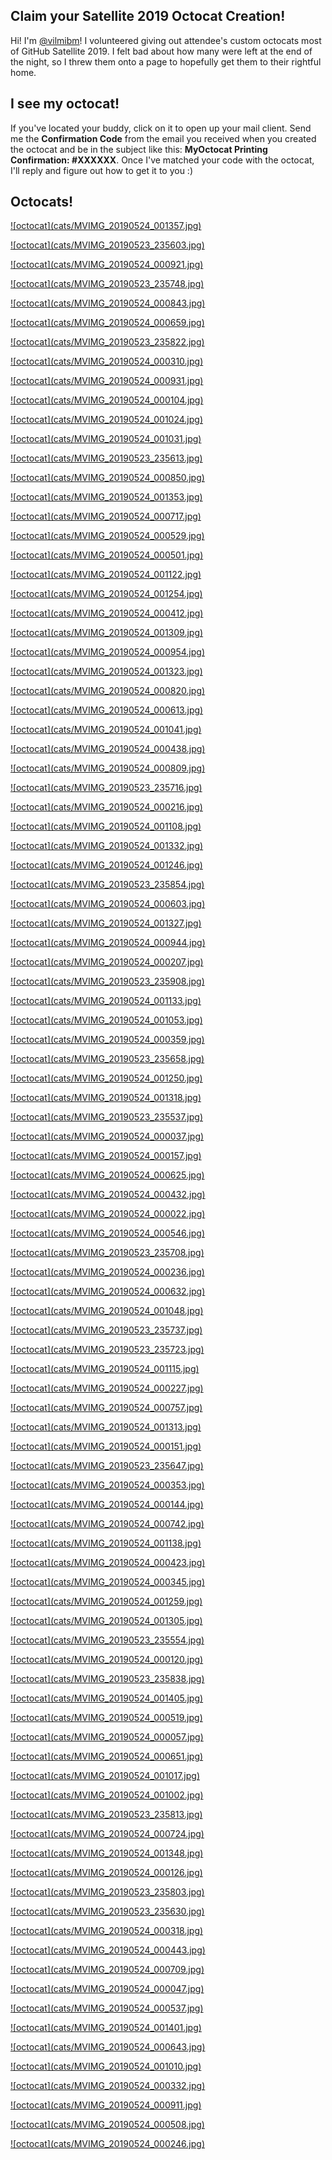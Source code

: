 ## Claim your Satellite 2019 Octocat Creation!

Hi! I'm [@vilmibm](https://github.com/vilmibm)! I volunteered giving out attendee's custom octocats most of GitHub Satellite 2019. I felt bad about how many were left at the end of the night, so I threw them onto a page to hopefully get them to their rightful home.

## I see my octocat!

If you've located your buddy, click on it to open up your mail client. Send me the **Confirmation Code** from the email you received when you created the octocat and be in the subject like this: **MyOctocat Printing Confirmation: #XXXXXX**. Once I've matched your code with the octocat, I'll reply and figure out how to get it to you :)

## Octocats!

<p>
    <a href="mailto:vilmibm@pm.me?subject=Claiming an Octocat">
      ![octocat](cats/MVIMG_20190524_001357.jpg)
    </a>
</p>

<p>
    <a href="mailto:vilmibm@pm.me?subject=Claiming an Octocat">
      ![octocat](cats/MVIMG_20190523_235603.jpg)
    </a>
</p>

<p>
    <a href="mailto:vilmibm@pm.me?subject=Claiming an Octocat">
      ![octocat](cats/MVIMG_20190524_000921.jpg)
    </a>
</p>

<p>
    <a href="mailto:vilmibm@pm.me?subject=Claiming an Octocat">
      ![octocat](cats/MVIMG_20190523_235748.jpg)
    </a>
</p>

<p>
    <a href="mailto:vilmibm@pm.me?subject=Claiming an Octocat">
      ![octocat](cats/MVIMG_20190524_000843.jpg)
    </a>
</p>

<p>
    <a href="mailto:vilmibm@pm.me?subject=Claiming an Octocat">
      ![octocat](cats/MVIMG_20190524_000659.jpg)
    </a>
</p>

<p>
    <a href="mailto:vilmibm@pm.me?subject=Claiming an Octocat">
      ![octocat](cats/MVIMG_20190523_235822.jpg)
    </a>
</p>

<p>
    <a href="mailto:vilmibm@pm.me?subject=Claiming an Octocat">
      ![octocat](cats/MVIMG_20190524_000310.jpg)
    </a>
</p>

<p>
    <a href="mailto:vilmibm@pm.me?subject=Claiming an Octocat">
      ![octocat](cats/MVIMG_20190524_000931.jpg)
    </a>
</p>

<p>
    <a href="mailto:vilmibm@pm.me?subject=Claiming an Octocat">
      ![octocat](cats/MVIMG_20190524_000104.jpg)
    </a>
</p>

<p>
    <a href="mailto:vilmibm@pm.me?subject=Claiming an Octocat">
      ![octocat](cats/MVIMG_20190524_001024.jpg)
    </a>
</p>

<p>
    <a href="mailto:vilmibm@pm.me?subject=Claiming an Octocat">
      ![octocat](cats/MVIMG_20190524_001031.jpg)
    </a>
</p>

<p>
    <a href="mailto:vilmibm@pm.me?subject=Claiming an Octocat">
      ![octocat](cats/MVIMG_20190523_235613.jpg)
    </a>
</p>

<p>
    <a href="mailto:vilmibm@pm.me?subject=Claiming an Octocat">
      ![octocat](cats/MVIMG_20190524_000850.jpg)
    </a>
</p>

<p>
    <a href="mailto:vilmibm@pm.me?subject=Claiming an Octocat">
      ![octocat](cats/MVIMG_20190524_001353.jpg)
    </a>
</p>

<p>
    <a href="mailto:vilmibm@pm.me?subject=Claiming an Octocat">
      ![octocat](cats/MVIMG_20190524_000717.jpg)
    </a>
</p>

<p>
    <a href="mailto:vilmibm@pm.me?subject=Claiming an Octocat">
      ![octocat](cats/MVIMG_20190524_000529.jpg)
    </a>
</p>

<p>
    <a href="mailto:vilmibm@pm.me?subject=Claiming an Octocat">
      ![octocat](cats/MVIMG_20190524_000501.jpg)
    </a>
</p>

<p>
    <a href="mailto:vilmibm@pm.me?subject=Claiming an Octocat">
      ![octocat](cats/MVIMG_20190524_001122.jpg)
    </a>
</p>

<p>
    <a href="mailto:vilmibm@pm.me?subject=Claiming an Octocat">
      ![octocat](cats/MVIMG_20190524_001254.jpg)
    </a>
</p>

<p>
    <a href="mailto:vilmibm@pm.me?subject=Claiming an Octocat">
      ![octocat](cats/MVIMG_20190524_000412.jpg)
    </a>
</p>

<p>
    <a href="mailto:vilmibm@pm.me?subject=Claiming an Octocat">
      ![octocat](cats/MVIMG_20190524_001309.jpg)
    </a>
</p>

<p>
    <a href="mailto:vilmibm@pm.me?subject=Claiming an Octocat">
      ![octocat](cats/MVIMG_20190524_000954.jpg)
    </a>
</p>

<p>
    <a href="mailto:vilmibm@pm.me?subject=Claiming an Octocat">
      ![octocat](cats/MVIMG_20190524_001323.jpg)
    </a>
</p>

<p>
    <a href="mailto:vilmibm@pm.me?subject=Claiming an Octocat">
      ![octocat](cats/MVIMG_20190524_000820.jpg)
    </a>
</p>

<p>
    <a href="mailto:vilmibm@pm.me?subject=Claiming an Octocat">
      ![octocat](cats/MVIMG_20190524_000613.jpg)
    </a>
</p>

<p>
    <a href="mailto:vilmibm@pm.me?subject=Claiming an Octocat">
      ![octocat](cats/MVIMG_20190524_001041.jpg)
    </a>
</p>

<p>
    <a href="mailto:vilmibm@pm.me?subject=Claiming an Octocat">
      ![octocat](cats/MVIMG_20190524_000438.jpg)
    </a>
</p>

<p>
    <a href="mailto:vilmibm@pm.me?subject=Claiming an Octocat">
      ![octocat](cats/MVIMG_20190524_000809.jpg)
    </a>
</p>

<p>
    <a href="mailto:vilmibm@pm.me?subject=Claiming an Octocat">
      ![octocat](cats/MVIMG_20190523_235716.jpg)
    </a>
</p>

<p>
    <a href="mailto:vilmibm@pm.me?subject=Claiming an Octocat">
      ![octocat](cats/MVIMG_20190524_000216.jpg)
    </a>
</p>

<p>
    <a href="mailto:vilmibm@pm.me?subject=Claiming an Octocat">
      ![octocat](cats/MVIMG_20190524_001108.jpg)
    </a>
</p>

<p>
    <a href="mailto:vilmibm@pm.me?subject=Claiming an Octocat">
      ![octocat](cats/MVIMG_20190524_001332.jpg)
    </a>
</p>

<p>
    <a href="mailto:vilmibm@pm.me?subject=Claiming an Octocat">
      ![octocat](cats/MVIMG_20190524_001246.jpg)
    </a>
</p>

<p>
    <a href="mailto:vilmibm@pm.me?subject=Claiming an Octocat">
      ![octocat](cats/MVIMG_20190523_235854.jpg)
    </a>
</p>

<p>
    <a href="mailto:vilmibm@pm.me?subject=Claiming an Octocat">
      ![octocat](cats/MVIMG_20190524_000603.jpg)
    </a>
</p>

<p>
    <a href="mailto:vilmibm@pm.me?subject=Claiming an Octocat">
      ![octocat](cats/MVIMG_20190524_001327.jpg)
    </a>
</p>

<p>
    <a href="mailto:vilmibm@pm.me?subject=Claiming an Octocat">
      ![octocat](cats/MVIMG_20190524_000944.jpg)
    </a>
</p>

<p>
    <a href="mailto:vilmibm@pm.me?subject=Claiming an Octocat">
      ![octocat](cats/MVIMG_20190524_000207.jpg)
    </a>
</p>

<p>
    <a href="mailto:vilmibm@pm.me?subject=Claiming an Octocat">
      ![octocat](cats/MVIMG_20190523_235908.jpg)
    </a>
</p>

<p>
    <a href="mailto:vilmibm@pm.me?subject=Claiming an Octocat">
      ![octocat](cats/MVIMG_20190524_001133.jpg)
    </a>
</p>

<p>
    <a href="mailto:vilmibm@pm.me?subject=Claiming an Octocat">
      ![octocat](cats/MVIMG_20190524_001053.jpg)
    </a>
</p>

<p>
    <a href="mailto:vilmibm@pm.me?subject=Claiming an Octocat">
      ![octocat](cats/MVIMG_20190524_000359.jpg)
    </a>
</p>

<p>
    <a href="mailto:vilmibm@pm.me?subject=Claiming an Octocat">
      ![octocat](cats/MVIMG_20190523_235658.jpg)
    </a>
</p>

<p>
    <a href="mailto:vilmibm@pm.me?subject=Claiming an Octocat">
      ![octocat](cats/MVIMG_20190524_001250.jpg)
    </a>
</p>

<p>
    <a href="mailto:vilmibm@pm.me?subject=Claiming an Octocat">
      ![octocat](cats/MVIMG_20190524_001318.jpg)
    </a>
</p>

<p>
    <a href="mailto:vilmibm@pm.me?subject=Claiming an Octocat">
      ![octocat](cats/MVIMG_20190523_235537.jpg)
    </a>
</p>

<p>
    <a href="mailto:vilmibm@pm.me?subject=Claiming an Octocat">
      ![octocat](cats/MVIMG_20190524_000037.jpg)
    </a>
</p>

<p>
    <a href="mailto:vilmibm@pm.me?subject=Claiming an Octocat">
      ![octocat](cats/MVIMG_20190524_000157.jpg)
    </a>
</p>

<p>
    <a href="mailto:vilmibm@pm.me?subject=Claiming an Octocat">
      ![octocat](cats/MVIMG_20190524_000625.jpg)
    </a>
</p>

<p>
    <a href="mailto:vilmibm@pm.me?subject=Claiming an Octocat">
      ![octocat](cats/MVIMG_20190524_000432.jpg)
    </a>
</p>

<p>
    <a href="mailto:vilmibm@pm.me?subject=Claiming an Octocat">
      ![octocat](cats/MVIMG_20190524_000022.jpg)
    </a>
</p>

<p>
    <a href="mailto:vilmibm@pm.me?subject=Claiming an Octocat">
      ![octocat](cats/MVIMG_20190524_000546.jpg)
    </a>
</p>

<p>
    <a href="mailto:vilmibm@pm.me?subject=Claiming an Octocat">
      ![octocat](cats/MVIMG_20190523_235708.jpg)
    </a>
</p>

<p>
    <a href="mailto:vilmibm@pm.me?subject=Claiming an Octocat">
      ![octocat](cats/MVIMG_20190524_000236.jpg)
    </a>
</p>

<p>
    <a href="mailto:vilmibm@pm.me?subject=Claiming an Octocat">
      ![octocat](cats/MVIMG_20190524_000632.jpg)
    </a>
</p>

<p>
    <a href="mailto:vilmibm@pm.me?subject=Claiming an Octocat">
      ![octocat](cats/MVIMG_20190524_001048.jpg)
    </a>
</p>

<p>
    <a href="mailto:vilmibm@pm.me?subject=Claiming an Octocat">
      ![octocat](cats/MVIMG_20190523_235737.jpg)
    </a>
</p>

<p>
    <a href="mailto:vilmibm@pm.me?subject=Claiming an Octocat">
      ![octocat](cats/MVIMG_20190523_235723.jpg)
    </a>
</p>

<p>
    <a href="mailto:vilmibm@pm.me?subject=Claiming an Octocat">
      ![octocat](cats/MVIMG_20190524_001115.jpg)
    </a>
</p>

<p>
    <a href="mailto:vilmibm@pm.me?subject=Claiming an Octocat">
      ![octocat](cats/MVIMG_20190524_000227.jpg)
    </a>
</p>

<p>
    <a href="mailto:vilmibm@pm.me?subject=Claiming an Octocat">
      ![octocat](cats/MVIMG_20190524_000757.jpg)
    </a>
</p>

<p>
    <a href="mailto:vilmibm@pm.me?subject=Claiming an Octocat">
      ![octocat](cats/MVIMG_20190524_001313.jpg)
    </a>
</p>

<p>
    <a href="mailto:vilmibm@pm.me?subject=Claiming an Octocat">
      ![octocat](cats/MVIMG_20190524_000151.jpg)
    </a>
</p>

<p>
    <a href="mailto:vilmibm@pm.me?subject=Claiming an Octocat">
      ![octocat](cats/MVIMG_20190523_235647.jpg)
    </a>
</p>

<p>
    <a href="mailto:vilmibm@pm.me?subject=Claiming an Octocat">
      ![octocat](cats/MVIMG_20190524_000353.jpg)
    </a>
</p>

<p>
    <a href="mailto:vilmibm@pm.me?subject=Claiming an Octocat">
      ![octocat](cats/MVIMG_20190524_000144.jpg)
    </a>
</p>

<p>
    <a href="mailto:vilmibm@pm.me?subject=Claiming an Octocat">
      ![octocat](cats/MVIMG_20190524_000742.jpg)
    </a>
</p>

<p>
    <a href="mailto:vilmibm@pm.me?subject=Claiming an Octocat">
      ![octocat](cats/MVIMG_20190524_001138.jpg)
    </a>
</p>

<p>
    <a href="mailto:vilmibm@pm.me?subject=Claiming an Octocat">
      ![octocat](cats/MVIMG_20190524_000423.jpg)
    </a>
</p>

<p>
    <a href="mailto:vilmibm@pm.me?subject=Claiming an Octocat">
      ![octocat](cats/MVIMG_20190524_000345.jpg)
    </a>
</p>

<p>
    <a href="mailto:vilmibm@pm.me?subject=Claiming an Octocat">
      ![octocat](cats/MVIMG_20190524_001259.jpg)
    </a>
</p>

<p>
    <a href="mailto:vilmibm@pm.me?subject=Claiming an Octocat">
      ![octocat](cats/MVIMG_20190524_001305.jpg)
    </a>
</p>

<p>
    <a href="mailto:vilmibm@pm.me?subject=Claiming an Octocat">
      ![octocat](cats/MVIMG_20190523_235554.jpg)
    </a>
</p>

<p>
    <a href="mailto:vilmibm@pm.me?subject=Claiming an Octocat">
      ![octocat](cats/MVIMG_20190524_000120.jpg)
    </a>
</p>

<p>
    <a href="mailto:vilmibm@pm.me?subject=Claiming an Octocat">
      ![octocat](cats/MVIMG_20190523_235838.jpg)
    </a>
</p>

<p>
    <a href="mailto:vilmibm@pm.me?subject=Claiming an Octocat">
      ![octocat](cats/MVIMG_20190524_001405.jpg)
    </a>
</p>

<p>
    <a href="mailto:vilmibm@pm.me?subject=Claiming an Octocat">
      ![octocat](cats/MVIMG_20190524_000519.jpg)
    </a>
</p>

<p>
    <a href="mailto:vilmibm@pm.me?subject=Claiming an Octocat">
      ![octocat](cats/MVIMG_20190524_000057.jpg)
    </a>
</p>

<p>
    <a href="mailto:vilmibm@pm.me?subject=Claiming an Octocat">
      ![octocat](cats/MVIMG_20190524_000651.jpg)
    </a>
</p>

<p>
    <a href="mailto:vilmibm@pm.me?subject=Claiming an Octocat">
      ![octocat](cats/MVIMG_20190524_001017.jpg)
    </a>
</p>

<p>
    <a href="mailto:vilmibm@pm.me?subject=Claiming an Octocat">
      ![octocat](cats/MVIMG_20190524_001002.jpg)
    </a>
</p>

<p>
    <a href="mailto:vilmibm@pm.me?subject=Claiming an Octocat">
      ![octocat](cats/MVIMG_20190523_235813.jpg)
    </a>
</p>

<p>
    <a href="mailto:vilmibm@pm.me?subject=Claiming an Octocat">
      ![octocat](cats/MVIMG_20190524_000724.jpg)
    </a>
</p>

<p>
    <a href="mailto:vilmibm@pm.me?subject=Claiming an Octocat">
      ![octocat](cats/MVIMG_20190524_001348.jpg)
    </a>
</p>

<p>
    <a href="mailto:vilmibm@pm.me?subject=Claiming an Octocat">
      ![octocat](cats/MVIMG_20190524_000126.jpg)
    </a>
</p>

<p>
    <a href="mailto:vilmibm@pm.me?subject=Claiming an Octocat">
      ![octocat](cats/MVIMG_20190523_235803.jpg)
    </a>
</p>

<p>
    <a href="mailto:vilmibm@pm.me?subject=Claiming an Octocat">
      ![octocat](cats/MVIMG_20190523_235630.jpg)
    </a>
</p>

<p>
    <a href="mailto:vilmibm@pm.me?subject=Claiming an Octocat">
      ![octocat](cats/MVIMG_20190524_000318.jpg)
    </a>
</p>

<p>
    <a href="mailto:vilmibm@pm.me?subject=Claiming an Octocat">
      ![octocat](cats/MVIMG_20190524_000443.jpg)
    </a>
</p>

<p>
    <a href="mailto:vilmibm@pm.me?subject=Claiming an Octocat">
      ![octocat](cats/MVIMG_20190524_000709.jpg)
    </a>
</p>

<p>
    <a href="mailto:vilmibm@pm.me?subject=Claiming an Octocat">
      ![octocat](cats/MVIMG_20190524_000047.jpg)
    </a>
</p>

<p>
    <a href="mailto:vilmibm@pm.me?subject=Claiming an Octocat">
      ![octocat](cats/MVIMG_20190524_000537.jpg)
    </a>
</p>

<p>
    <a href="mailto:vilmibm@pm.me?subject=Claiming an Octocat">
      ![octocat](cats/MVIMG_20190524_001401.jpg)
    </a>
</p>

<p>
    <a href="mailto:vilmibm@pm.me?subject=Claiming an Octocat">
      ![octocat](cats/MVIMG_20190524_000643.jpg)
    </a>
</p>

<p>
    <a href="mailto:vilmibm@pm.me?subject=Claiming an Octocat">
      ![octocat](cats/MVIMG_20190524_001010.jpg)
    </a>
</p>

<p>
    <a href="mailto:vilmibm@pm.me?subject=Claiming an Octocat">
      ![octocat](cats/MVIMG_20190524_000332.jpg)
    </a>
</p>

<p>
    <a href="mailto:vilmibm@pm.me?subject=Claiming an Octocat">
      ![octocat](cats/MVIMG_20190524_000911.jpg)
    </a>
</p>

<p>
    <a href="mailto:vilmibm@pm.me?subject=Claiming an Octocat">
      ![octocat](cats/MVIMG_20190524_000508.jpg)
    </a>
</p>

<p>
    <a href="mailto:vilmibm@pm.me?subject=Claiming an Octocat">
      ![octocat](cats/MVIMG_20190524_000246.jpg)
    </a>
</p>

